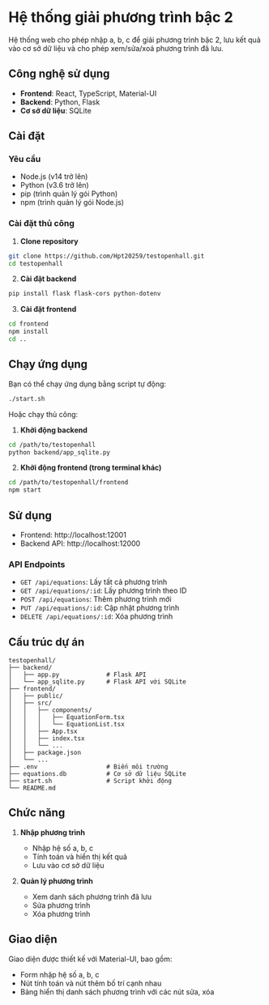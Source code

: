 # Hệ thống giải phương trình bậc 2

Hệ thống web cho phép nhập a, b, c để giải phương trình bậc 2, lưu kết quả vào cơ sở dữ liệu và cho phép xem/sửa/xoá phương trình đã lưu.

## Công nghệ sử dụng

- **Frontend**: React, TypeScript, Material-UI
- **Backend**: Python, Flask
- **Cơ sở dữ liệu**: SQLite

## Cài đặt

### Yêu cầu

- Node.js (v14 trở lên)
- Python (v3.6 trở lên)
- pip (trình quản lý gói Python)
- npm (trình quản lý gói Node.js)

### Cài đặt thủ công

1. **Clone repository**

```bash
git clone https://github.com/Hpt20259/testopenhall.git
cd testopenhall
```

2. **Cài đặt backend**

```bash
pip install flask flask-cors python-dotenv
```

3. **Cài đặt frontend**

```bash
cd frontend
npm install
cd ..
```

## Chạy ứng dụng

Bạn có thể chạy ứng dụng bằng script tự động:

```bash
./start.sh
```

Hoặc chạy thủ công:

1. **Khởi động backend**

```bash
cd /path/to/testopenhall
python backend/app_sqlite.py
```

2. **Khởi động frontend (trong terminal khác)**

```bash
cd /path/to/testopenhall/frontend
npm start
```

## Sử dụng

- Frontend: http://localhost:12001
- Backend API: http://localhost:12000

### API Endpoints

- `GET /api/equations`: Lấy tất cả phương trình
- `GET /api/equations/:id`: Lấy phương trình theo ID
- `POST /api/equations`: Thêm phương trình mới
- `PUT /api/equations/:id`: Cập nhật phương trình
- `DELETE /api/equations/:id`: Xóa phương trình

## Cấu trúc dự án

```
testopenhall/
├── backend/
│   ├── app.py             # Flask API
│   └── app_sqlite.py      # Flask API với SQLite
├── frontend/
│   ├── public/
│   ├── src/
│   │   ├── components/
│   │   │   ├── EquationForm.tsx
│   │   │   └── EquationList.tsx
│   │   ├── App.tsx
│   │   ├── index.tsx
│   │   └── ...
│   ├── package.json
│   └── ...
├── .env                   # Biến môi trường
├── equations.db           # Cơ sở dữ liệu SQLite
├── start.sh               # Script khởi động
└── README.md
```

## Chức năng

1. **Nhập phương trình**
   - Nhập hệ số a, b, c
   - Tính toán và hiển thị kết quả
   - Lưu vào cơ sở dữ liệu

2. **Quản lý phương trình**
   - Xem danh sách phương trình đã lưu
   - Sửa phương trình
   - Xóa phương trình

## Giao diện

Giao diện được thiết kế với Material-UI, bao gồm:
- Form nhập hệ số a, b, c
- Nút tính toán và nút thêm bố trí cạnh nhau
- Bảng hiển thị danh sách phương trình với các nút sửa, xóa
